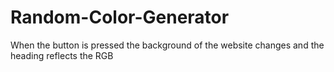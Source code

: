 # Random-Color-Generator
When the button is pressed the background of the website changes and the heading reflects the RGB 
